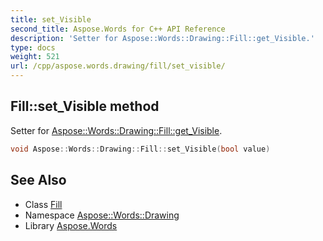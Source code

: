 ```yaml
---
title: set_Visible
second_title: Aspose.Words for C++ API Reference
description: 'Setter for Aspose::Words::Drawing::Fill::get_Visible.'
type: docs
weight: 521
url: /cpp/aspose.words.drawing/fill/set_visible/
---
```

## Fill::set_Visible method


Setter for [Aspose::Words::Drawing::Fill::get_Visible](../get_visible/).

```cpp
void Aspose::Words::Drawing::Fill::set_Visible(bool value)
```

## See Also

* Class [Fill](../)
* Namespace [Aspose::Words::Drawing](../../)
* Library [Aspose.Words](../../../)
